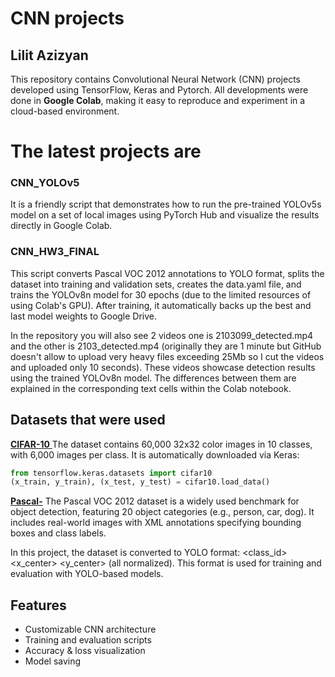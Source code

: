 # CNN projects
## Lilit Azizyan
This repository contains Convolutional Neural Network (CNN) projects developed using TensorFlow, Keras and Pytorch. 
All developments were done in **Google Colab**, making it easy to reproduce and experiment in a cloud-based environment.
# The latest projects are
### CNN_YOLOv5
It is a friendly script that demonstrates how to run the pre-trained YOLOv5s model on a set of local images using PyTorch Hub and visualize the results directly in Google Colab.
### CNN_HW3_FINAL
This script converts Pascal VOC 2012 annotations to YOLO format, splits the dataset into training and validation sets, creates the data.yaml file, and trains the YOLOv8n model for 30 epochs (due to the limited resources of using Colab's GPU). After training, it automatically backs up the best and last model weights to Google Drive.

In the repository you will also see 2 videos one is 2103099_detected.mp4 and the other is 2103_detected.mp4 (originally they are 1 minute but GitHub doesn't allow to upload very heavy files exceeding 25Mb so I cut the videos and uploaded only 10 seconds). These videos showcase detection results using the trained YOLOv8n model. The differences between them are explained in the corresponding text cells within the Colab notebook.
## Datasets that were used 

[**CIFAR-10** ](https://www.cs.toronto.edu/~kriz/cifar.html)
The dataset contains 60,000 32x32 color images in 10 classes, with 6,000 images per class. It is automatically downloaded via Keras:
```python
from tensorflow.keras.datasets import cifar10
(x_train, y_train), (x_test, y_test) = cifar10.load_data()
```
[**Pascal-**](http://host.robots.ox.ac.uk/pascal/VOC/voc2012/)
The Pascal VOC 2012 dataset is a widely used benchmark for object detection, featuring 20 object categories (e.g., person, car, dog). It includes real-world images with XML annotations specifying bounding boxes and class labels.

In this project, the dataset is converted to YOLO format:
<class_id> <x_center> <y_center> <width> <height> (all normalized).
This format is used for training and evaluation with YOLO-based models.


## Features

- Customizable CNN architecture
- Training and evaluation scripts
- Accuracy & loss visualization
- Model saving


